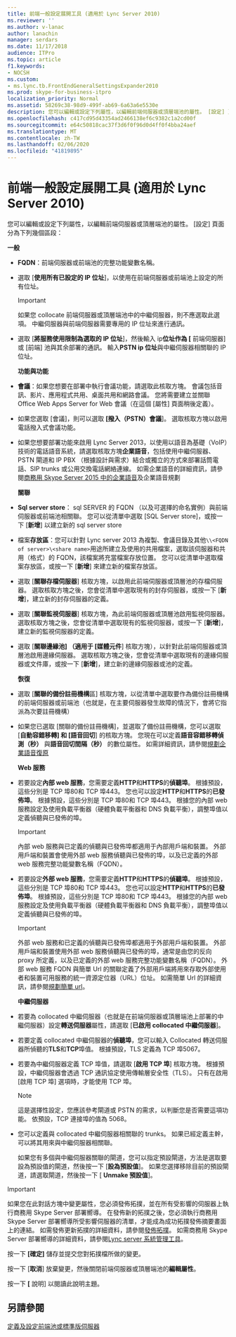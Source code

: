 ```yaml
---
title: 前端一般設定展開工具 (適用於 Lync Server 2010)
ms.reviewer: ''
ms.author: v-lanac
author: lanachin
manager: serdars
ms.date: 11/17/2018
audience: ITPro
ms.topic: article
f1.keywords:
- NOCSH
ms.custom:
- ms.lync.tb.FrontEndGeneralSettingsExpander2010
ms.prod: skype-for-business-itpro
localization_priority: Normal
ms.assetid: 58269c38-98d9-499f-ab69-6a63a6e5530e
description: 您可以編輯或設定下列屬性，以編輯前端伺服器或頂層端池的屬性。 [設定] 頁面分為下列幾個區段：
ms.openlocfilehash: c417cd95d43354ad2466138ef6c9382c1a2cd00f
ms.sourcegitcommit: e64c50818cac37f3d6f0f96d0d4ff0f4bba24aef
ms.translationtype: MT
ms.contentlocale: zh-TW
ms.lasthandoff: 02/06/2020
ms.locfileid: "41819895"
---
```

# <a name="front-end-general-settings-expander-for-lync-server-2010"></a>前端一般設定展開工具 (適用於 Lync Server 2010)

您可以編輯或設定下列屬性，以編輯前端伺服器或頂層端池的屬性。 [設定] 頁面分為下列幾個區段：

 **一般**

- **FQDN**：前端伺服器或前端池的完整功能變數名稱。

- 選取 [**使用所有已設定的 IP 位址**]，以使用在前端伺服器或前端池上設定的所有位址。

    > [!IMPORTANT]
    > 如果您 collocate 前端伺服器或頂層端池中的中繼伺服器，則不應選取此選項。 中繼伺服器與前端伺服器需要專用的 IP 位址來進行通訊。

- 選取 [**將服務使用限制為選取的 IP 位址**]，然後輸入 ip**位址作為 [** 前端伺服器] 或 [前端] 池與其余部署的通訊。 輸入**PSTN ip 位址**與中繼伺服器相關聯的 IP 位址。

    **功能與功能**

- **會議**：如果您想要在部署中執行會議功能，請選取此核取方塊。 會議包括音訊、影片、應用程式共用、桌面共用和網路會議。 您將需要建立並關聯 Office Web Apps Server for Web 會議（在這個 [屬性] 頁面稍後定義）。

- 如果您選取 [會議]，則可以選取 **[撥入（PSTN）會議**]。 選取核取方塊以啟用電話撥入式會議功能。

- 如果您想要部署功能來啟用 Lync Server 2013，以使用以語音為基礎（VoIP）技術的電話語音系統，請選取核取方塊**企業語音**，包括使用中繼伺服器、PSTN 閘道和 IP PBX （根據設計與需求）結合或獨立的方式來部署話筒電話、SIP trunks 或公用交換電話網絡連線。 如需企業語音的詳細資訊，請參閱[商務用 Skype Server 2015 中的](../../plan-your-deployment/enterprise-voice-solution/enterprise-voice.md)[企業語音](https://technet.microsoft.com/library/c9da8099-6f4f-4346-ac67-f041bb96072c.aspx)及企業語音規劃

    **關聯**

- **Sql server store**： sql SERVER 的 FQDN （以及可選擇的命名實例）與前端伺服器或前端池相關聯。 您可以從清單中選取 [SQL Server store]，或按一下 [**新增**] 以建立新的 sql server store

- 檔案**存放區**：您可以針對 Lync server 2013 為複製、會議目錄及其他`\\<FQDN of server>\<share name>`用途所建立及使用的共用檔案，選取該伺服器和共用（格式）的 FQDN，該檔案將充當檔案存放位置。 您可以從清單中選取檔案存放區，或按一下 [**新增**] 來建立新的檔案存放區。

- 選取 [**關聯存檔伺服器**] 核取方塊，以啟用此前端伺服器或頂層池的存檔伺服器。 選取核取方塊之後，您會從清單中選取現有的封存伺服器，或按一下 [**新增**]，建立新的封存伺服器的定義。

- 選取 [**關聯監視伺服器**] 核取方塊，為此前端伺服器或頂層池啟用監視伺服器。 選取核取方塊之後，您會從清單中選取現有的監視伺服器，或按一下 [**新增**]，建立新的監視伺服器的定義。

- 選取 [**關聯邊緣池] （適用于 [媒體元件**] 核取方塊），以針對此前端伺服器或頂層池啟用邊緣伺服器。 選取核取方塊之後，您會從清單中選取現有的邊緣伺服器或文件庫，或按一下 [**新增**]，建立新的邊緣伺服器或池的定義。

  **恢復**

- 選取 [**關聯的備份註冊機構**區] 核取方塊，以從清單中選取要作為備份註冊機構的前端伺服器或前端池（也就是，在主要伺服器發生故障的情況下，會將它指派為次要註冊機構）

- 如果您已選取 [關聯的備份註冊機構]，並選取了備份註冊機構，您可以選取 [**自動容錯移轉] 和 [語音回切**] 的核取方塊。 您現在可以定義**語音容錯移轉偵測（秒）** 與**語音回切間隔（秒）** 的數位屬性。 如需詳細資訊，請參閱[規劃企業語音復原](https://technet.microsoft.com/library/ca116700-1055-4ca5-9b87-4c7f380c3655.aspx)

  **Web 服務**

- 若要設定**內部 web 服務**，您需要定義**HTTP**和**HTTPS**的**偵聽埠**。 根據預設，這些分別是 TCP 埠80和 TCP 埠443。 您也可以設定**HTTP**和**HTTPS**的**已發佈埠**。 根據預設，這些分別是 TCP 埠80和 TCP 埠443。 根據您的內部 web 服務設定及使用負載平衡器（硬體負載平衡器和 DNS 負載平衡），調整埠值以定義偵聽與已發佈的埠。

    > [!IMPORTANT]
    > 內部 web 服務與已定義的偵聽與已發佈埠都適用于內部用戶端和裝置。 外部用戶端和裝置會使用外部 web 服務偵聽與已發佈的埠，以及已定義的外部 web 服務完整功能變數名稱（FQDN）。

- 若要設定**外部 web 服務**，您需要定義**HTTP**和**HTTPS**的**偵聽埠**。 根據預設，這些分別是 TCP 埠80和 TCP 埠443。 您也可以設定**HTTP**和**HTTPS**的**已發佈埠**。 根據預設，這些分別是 TCP 埠80和 TCP 埠443。 根據您的內部 web 服務設定及使用負載平衡器（硬體負載平衡器和 DNS 負載平衡），調整埠值以定義偵聽與已發佈的埠。

    > [!IMPORTANT]
    > 外部 web 服務和已定義的偵聽與已發佈埠都適用于外部用戶端和裝置。 外部用戶端和裝置使用外部 web 服務偵聽與已發佈的埠，通常是由您的反向 proxy 所定義，以及已定義的外部 web 服務完整功能變數名稱（FQDN）。 外部 web 服務 FQDN 與簡單 Url 的關聯定義了外部用戶端將用來存取外部使用者和裝置可用服務的統一資源定位器（URL）位址。 如需簡單 Url 的詳細資訊，請參閱[規劃簡單 url](https://technet.microsoft.com/library/20e4f4b6-b7ff-4297-b00d-d1211ee800ac.aspx)。

  **中繼伺服器**

- 若要為 collocated 中繼伺服器（也就是在前端伺服器或頂層端池上部署的中繼伺服器）設定**轉送伺服器**屬性，請選取 [**已啟用 collocated 中繼伺服器**]。

- 若要定義 collocated 中繼伺服器的**偵聽埠**，您可以輸入 Collocated 轉送伺服器所偵聽的**TLS**和**TCP**埠值。 根據預設，TLS 定義為 TCP 埠5067。

- 若要為中繼伺服器定義 TCP 埠值，請選取 [**啟用 TCP 埠**] 核取方塊。 根據預設，中繼伺服器會透過 TCP 通訊協定使用傳輸層安全性（TLS）。 只有在啟用 [啟用 TCP 埠] 選項時，才能使用 TCP 埠。

    > [!NOTE]
    > 這是選擇性設定，您應該參考閘道或 PSTN 的需求，以判斷您是否需要這項功能。 依預設，TCP 連接埠的值為 5068。

- 您可以定義與 collocated 中繼伺服器相關聯的 trunks。 如果已經定義主幹，可以將其用來與中繼伺服器相關聯。

    如果您有多個與中繼伺服器關聯的閘道，您可以指定預設閘道，方法是選取要設為預設值的閘道，然後按一下 [**設為預設值**]。 如果您選擇移除目前的預設閘道，請選取閘道，然後按一下 [ **Unmake 預設值**]。

> [!IMPORTANT]
> 如果您在此對話方塊中變更屬性，您必須發佈拓撲，並在所有受影響的伺服器上執行商務用 Skype Server 部署嚮導。 在發佈新的拓撲之後，您必須執行商務用 Skype Server 部署嚮導所受影響伺服器的清單，才能成為成功拓撲發佈摘要畫面上的連結。 如需發佈更新拓撲的詳細資料，請參閱[發佈拓撲](https://technet.microsoft.com/library/3b5a744b-b3a8-4538-a55e-e2e4f72dff47.aspx)。 如需商務用 Skype Server 部署嚮導的詳細資料，請參閱[Lync server 系統管理工具](https://technet.microsoft.com/library/9b006f93-4f3d-461d-89b8-e80a34fdb3c5.aspx)。

按一下 **[確定]** 儲存並提交您對拓撲檔所做的變更。

按一下 [**取消**] 放棄變更，然後關閉前端伺服器或頂層端池的**編輯屬性**。

按一下 **[** 說明] 以閱讀此說明主題。

## <a name="see-also"></a>另請參閱

[定義及設定前端池或標準版伺服器](https://technet.microsoft.com/library/713fc263-23dd-414a-b001-82932e4fe966.aspx)
